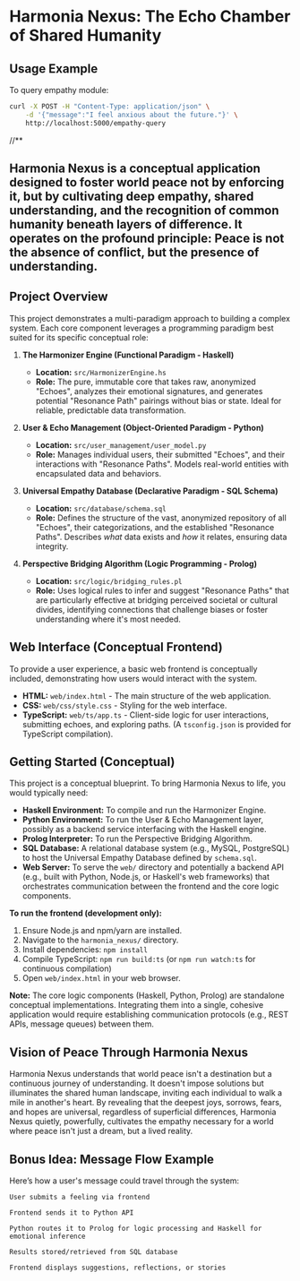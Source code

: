 # Harmonia Nexus: The Echo Chamber of Shared Humanity
## Usage Example

To query empathy module:
```bash
curl -X POST -H "Content-Type: application/json" \
    -d '{"message":"I feel anxious about the future."}' \
    http://localhost:5000/empathy-query


```
//**
## Harmonia Nexus is a conceptual application designed to foster world peace not by enforcing it, but by cultivating deep empathy, shared understanding, and the recognition of common humanity beneath layers of difference. It operates on the profound principle: **Peace is not the absence of conflict, but the presence of understanding.**

## Project Overview

This project demonstrates a multi-paradigm approach to building a complex system. Each core component leverages a programming paradigm best suited for its specific conceptual role:

1.  **The Harmonizer Engine (Functional Paradigm - Haskell)**
    *   **Location:** `src/HarmonizerEngine.hs`
    *   **Role:** The pure, immutable core that takes raw, anonymized "Echoes", analyzes their emotional signatures, and generates potential "Resonance Path" pairings without bias or state. Ideal for reliable, predictable data transformation.

2.  **User & Echo Management (Object-Oriented Paradigm - Python)**
    *   **Location:** `src/user_management/user_model.py`
    *   **Role:** Manages individual users, their submitted "Echoes", and their interactions with "Resonance Paths". Models real-world entities with encapsulated data and behaviors.

3.  **Universal Empathy Database (Declarative Paradigm - SQL Schema)**
    *   **Location:** `src/database/schema.sql`
    *   **Role:** Defines the structure of the vast, anonymized repository of all "Echoes", their categorizations, and the established "Resonance Paths". Describes *what* data exists and *how* it relates, ensuring data integrity.

4.  **Perspective Bridging Algorithm (Logic Programming - Prolog)**
    *   **Location:** `src/logic/bridging_rules.pl`
    *   **Role:** Uses logical rules to infer and suggest "Resonance Paths" that are particularly effective at bridging perceived societal or cultural divides, identifying connections that challenge biases or foster understanding where it's most needed.

## Web Interface (Conceptual Frontend)

To provide a user experience, a basic web frontend is conceptually included, demonstrating how users would interact with the system.

*   **HTML:** `web/index.html` - The main structure of the web application.
*   **CSS:** `web/css/style.css` - Styling for the web interface.
*   **TypeScript:** `web/ts/app.ts` - Client-side logic for user interactions, submitting echoes, and exploring paths. (A `tsconfig.json` is provided for TypeScript compilation).

## Getting Started (Conceptual)

This project is a conceptual blueprint. To bring Harmonia Nexus to life, you would typically need:

*   **Haskell Environment:** To compile and run the Harmonizer Engine.
*   **Python Environment:** To run the User & Echo Management layer, possibly as a backend service interfacing with the Haskell engine.
*   **Prolog Interpreter:** To run the Perspective Bridging Algorithm.
*   **SQL Database:** A relational database system (e.g., MySQL, PostgreSQL) to host the Universal Empathy Database defined by `schema.sql`.
*   **Web Server:** To serve the `web/` directory and potentially a backend API (e.g., built with Python, Node.js, or Haskell's web frameworks) that orchestrates communication between the frontend and the core logic components.

**To run the frontend (development only):**

1.  Ensure Node.js and npm/yarn are installed.
2.  Navigate to the `harmonia_nexus/` directory.
3.  Install dependencies: `npm install`
4.  Compile TypeScript: `npm run build:ts` (or `npm run watch:ts` for continuous compilation)
5.  Open `web/index.html` in your web browser.

**Note:** The core logic components (Haskell, Python, Prolog) are standalone conceptual implementations. Integrating them into a single, cohesive application would require establishing communication protocols (e.g., REST APIs, message queues) between them.

## Vision of Peace Through Harmonia Nexus

Harmonia Nexus understands that world peace isn't a destination but a continuous journey of understanding. It doesn't impose solutions but illuminates the shared human landscape, inviting each individual to walk a mile in another's heart. By revealing that the deepest joys, sorrows, fears, and hopes are universal, regardless of superficial differences, Harmonia Nexus quietly, powerfully, cultivates the empathy necessary for a world where peace isn't just a dream, but a lived reality.

## Bonus Idea: Message Flow Example
Here’s how a user's message could travel through the system:

    User submits a feeling via frontend

    Frontend sends it to Python API

    Python routes it to Prolog for logic processing and Haskell for emotional inference

    Results stored/retrieved from SQL database

    Frontend displays suggestions, reflections, or stories

